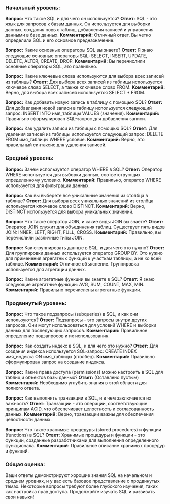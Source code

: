 ### Начальный уровень:

**Вопрос:** Что такое SQL и для чего он используется?
**Ответ:** SQL - это язык для запросов к базам данных. Он используется для выборки данных, создания новых таблиц, добавления записей и управления данными в базе данных.
**Комментарий:** Отличный ответ. Вы четко определили SQL и его основное предназначение.

**Вопрос:** Какие основные операторы SQL вы знаете?
**Ответ:** Я знаю следующие основные операторы SQL: SELECT, INSERT, UPDATE, DELETE, ALTER, CREATE, DROP.
**Комментарий:** Вы перечислили основные операторы SQL, это правильно.

**Вопрос:** Какие ключевые слова используются для выбора всех записей из таблицы?
**Ответ:** Для выбора всех записей из таблицы используется ключевое слово SELECT, а также ключевое слово FROM.
**Комментарий:** Верно, для выбора всех записей используется SELECT * FROM.

**Вопрос:** Как добавить новую запись в таблицу с помощью SQL?
**Ответ:** Для добавления новой записи в таблицу используется следующий запрос: INSERT INTO имя_таблицы VALUES (значения).
**Комментарий:** Правильно сформулирован SQL-запрос для добавления записи.

**Вопрос:** Как удалить записи из таблицы с помощью SQL?
**Ответ:** Для удаления записей из таблицы используется следующий запрос: DELETE FROM имя_таблицы WHERE условие.
**Комментарий:** Верно, это правильный синтаксис для удаления записей.

### Средний уровень:

**Вопрос:** Зачем используется оператор WHERE в SQL?
**Ответ:** Оператор WHERE используется для выборки данных, соответствующих определенному условию.
**Комментарий:** Правильно, оператор WHERE используется для фильтрации данных.

**Вопрос:** Как вы выберете все уникальные значения из столбца в таблице?
**Ответ:** Для выбора всех уникальных значений из столбца используется ключевое слово DISTINCT.
**Комментарий:** Верно, DISTINCT используется для выбора уникальных значений.

**Вопрос:** Что такое оператор JOIN, и какие виды JOIN вы знаете?
**Ответ:** Оператор JOIN служит для объединения таблиц. Существует пять видов JOIN: INNER, LEFT, RIGHT, FULL, CROSS.
**Комментарий:** Правильно, вы перечислили различные типы JOIN.

**Вопрос:** Как сгруппировать данные в SQL, и для чего это нужно?
**Ответ:** Для группировки данных используется оператор GROUP BY. Это нужно для применения агрегатных функций к участкам таблицы, а не ко всей таблице.
**Комментарий:** Отличное объяснение. Группировка используется для агрегации данных.

**Вопрос:** Какие агрегатные функции вы знаете в SQL?
**Ответ:** Я знаю следующие агрегатные функции: AVG, SUM, COUNT, MAX, MIN.
**Комментарий:** Правильно перечислены агрегатные функции.

### Продвинутый уровень:

**Вопрос:** Что такое подзапросы (subqueries) в SQL, и как они используются?
**Ответ:** Подзапросы - это запросы внутри других запросов. Они могут использоваться для условий WHERE и выборки данных для последующих запросов.
**Комментарий:** Правильное определение подзапросов и их использования.

**Вопрос:** Как создать индекс в SQL, и для чего это нужно?
**Ответ:** Для создания индекса используется SQL-запрос: CREATE INDEX имя_индекса ON имя_таблицы (столбец).
**Комментарий:** Правильно сформулирован запрос на создание индекса.

**Вопрос:** Какие права доступа (permissions) можно настроить в SQL для таблиц и объектов базы данных?
**Ответ:** (Оставлено пустым)
**Комментарий:** Необходимо углубить знания в этой области для полного ответа.

**Вопрос:** Как выполнять транзакции в SQL, и в чем заключается их важность?
**Ответ:** Транзакции - это операции, соответствующие принципам ACID, что обеспечивает целостность и согласованность данных.
**Комментарий:** Верно, транзакции важны для обеспечения целостности данных.

**Вопрос:** Что такое хранимые процедуры (stored procedures) и функции (functions) в SQL?
**Ответ:** Хранимые процедуры и функции - это функции, созданные разработчиками для выполнения определенного функционала.
**Комментарий:** Правильное описание хранимых процедур и функций.

### Общая оценка:

Ваши ответы демонстрируют хорошие знания SQL на начальном и среднем уровнях, и у вас есть базовое представление о продвинутых темах. Некоторые вопросы требуют более глубокого изучения, таких как настройка прав доступа. Продолжайте изучать SQL и развивать свои навыки!
